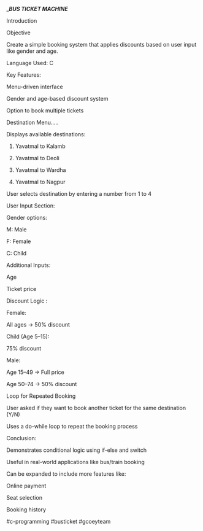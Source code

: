 ____BUS TICKET MACHINE___




Introduction



Objective

Create a simple booking system that applies discounts based on user input like gender and age.

Language Used: C

Key Features:

Menu-driven interface

Gender and age-based discount system

Option to book multiple tickets



Destination Menu.....



Displays available destinations:

1. Yavatmal to Kalamb

2. Yavatmal to Deoli

3. Yavatmal to Wardha

4. Yavatmal to Nagpur

User selects destination by entering a number from 1 to 4



User Input Section:



Gender options:

M: Male

F: Female

C: Child



Additional Inputs:

Age

Ticket price



Discount Logic :



Female:

All ages → 50% discount

Child (Age 5–15):

75% discount

Male:

Age 15–49 → Full price

Age 50–74 → 50% discount



Loop for Repeated Booking

User asked if they want to book another ticket for the same destination (Y/N)

Uses a do-while loop to repeat the booking process



Conclusion:



Demonstrates conditional logic using if-else and switch

Useful in real-world applications like bus/train booking

Can be expanded to include more features like:

Online payment

Seat selection

Booking history   



#c-programming #busticket #gcoeyteam
